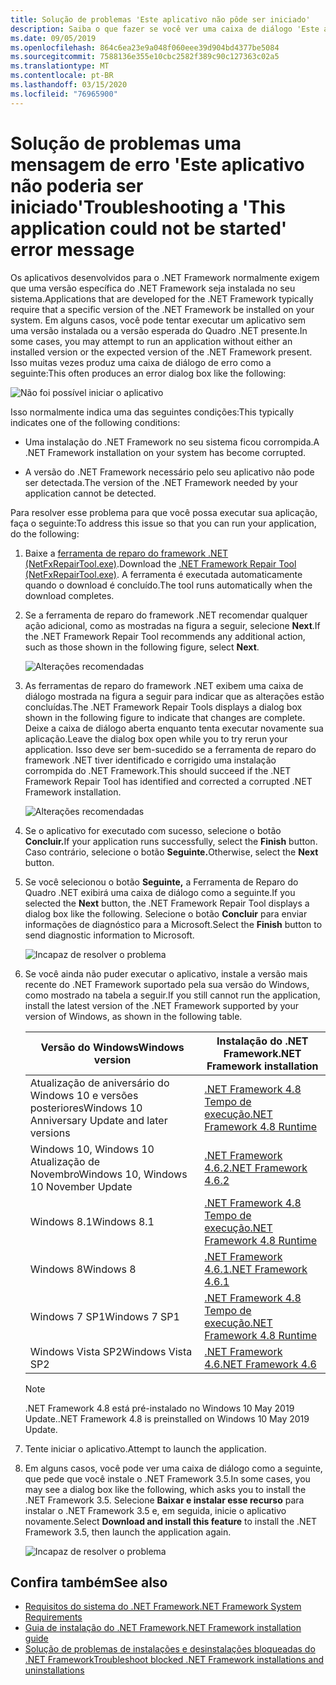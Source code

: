 ```yaml
---
title: Solução de problemas 'Este aplicativo não pôde ser iniciado'
description: Saiba o que fazer se você ver uma caixa de diálogo 'Este aplicativo não pode ser iniciado'.
ms.date: 09/05/2019
ms.openlocfilehash: 864c6ea23e9a048f060eee39d904bd4377be5084
ms.sourcegitcommit: 7588136e355e10cbc2582f389c90c127363c02a5
ms.translationtype: MT
ms.contentlocale: pt-BR
ms.lasthandoff: 03/15/2020
ms.locfileid: "76965900"
---
```

# <a name="troubleshooting-a-this-application-could-not-be-started-error-message"></a><span data-ttu-id="77886-103">Solução de problemas uma mensagem de erro 'Este aplicativo não poderia ser iniciado'</span><span class="sxs-lookup"><span data-stu-id="77886-103">Troubleshooting a 'This application could not be started' error message</span></span>

<span data-ttu-id="77886-104">Os aplicativos desenvolvidos para o .NET Framework normalmente exigem que uma versão específica do .NET Framework seja instalada no seu sistema.</span><span class="sxs-lookup"><span data-stu-id="77886-104">Applications that are developed for the .NET Framework typically require that a specific version of the .NET Framework be installed on your system.</span></span> <span data-ttu-id="77886-105">Em alguns casos, você pode tentar executar um aplicativo sem uma versão instalada ou a versão esperada do Quadro .NET presente.</span><span class="sxs-lookup"><span data-stu-id="77886-105">In some cases, you may attempt to run an application without either an installed version or the expected version of the .NET Framework present.</span></span> <span data-ttu-id="77886-106">Isso muitas vezes produz uma caixa de diálogo de erro como a seguinte:</span><span class="sxs-lookup"><span data-stu-id="77886-106">This often produces an error dialog box like the following:</span></span>

![Não foi possível iniciar o aplicativo](media/application-not-started/app-could-not-be-started.png)

<span data-ttu-id="77886-108">Isso normalmente indica uma das seguintes condições:</span><span class="sxs-lookup"><span data-stu-id="77886-108">This typically indicates one of the following conditions:</span></span>

- <span data-ttu-id="77886-109">Uma instalação do .NET Framework no seu sistema ficou corrompida.</span><span class="sxs-lookup"><span data-stu-id="77886-109">A .NET Framework installation on your system has become corrupted.</span></span>

- <span data-ttu-id="77886-110">A versão do .NET Framework necessário pelo seu aplicativo não pode ser detectada.</span><span class="sxs-lookup"><span data-stu-id="77886-110">The version of the .NET Framework needed by your application cannot be detected.</span></span>

<span data-ttu-id="77886-111">Para resolver esse problema para que você possa executar sua aplicação, faça o seguinte:</span><span class="sxs-lookup"><span data-stu-id="77886-111">To address this issue so that you can run your application, do the following:</span></span>

1. <span data-ttu-id="77886-112">Baixe a [ferramenta de reparo do framework .NET (NetFxRepairTool.exe)](https://www.microsoft.com/download/details.aspx?id=30135).</span><span class="sxs-lookup"><span data-stu-id="77886-112">Download the [.NET Framework Repair Tool (NetFxRepairTool.exe)](https://www.microsoft.com/download/details.aspx?id=30135).</span></span> <span data-ttu-id="77886-113">A ferramenta é executada automaticamente quando o download é concluído.</span><span class="sxs-lookup"><span data-stu-id="77886-113">The tool runs automatically when the download completes.</span></span>

1. <span data-ttu-id="77886-114">Se a ferramenta de reparo do framework .NET recomendar qualquer ação adicional, como as mostradas na figura a seguir, selecione **Next**.</span><span class="sxs-lookup"><span data-stu-id="77886-114">If the .NET Framework Repair Tool recommends any additional action, such as those shown in the following figure, select **Next**.</span></span>

   ![Alterações recomendadas](media/application-not-started/repair-tool-recommended-changes.png)

1. <span data-ttu-id="77886-116">As ferramentas de reparo do framework .NET exibem uma caixa de diálogo mostrada na figura a seguir para indicar que as alterações estão concluídas.</span><span class="sxs-lookup"><span data-stu-id="77886-116">The .NET Framework Repair Tools displays a dialog box shown in the following figure to indicate that changes are complete.</span></span> <span data-ttu-id="77886-117">Deixe a caixa de diálogo aberta enquanto tenta executar novamente sua aplicação.</span><span class="sxs-lookup"><span data-stu-id="77886-117">Leave the dialog box open while you to try rerun your application.</span></span> <span data-ttu-id="77886-118">Isso deve ser bem-sucedido se a ferramenta de reparo do framework .NET tiver identificado e corrigido uma instalação corrompida do .NET Framework.</span><span class="sxs-lookup"><span data-stu-id="77886-118">This should succeed if the .NET Framework Repair Tool has identified and corrected a corrupted .NET Framework installation.</span></span>

   ![Alterações recomendadas](media/application-not-started/repair-tool-changes-complete.png)

1. <span data-ttu-id="77886-120">Se o aplicativo for executado com sucesso, selecione o botão **Concluir.**</span><span class="sxs-lookup"><span data-stu-id="77886-120">If your application runs successfully, select the **Finish** button.</span></span> <span data-ttu-id="77886-121">Caso contrário, selecione o botão **Seguinte.**</span><span class="sxs-lookup"><span data-stu-id="77886-121">Otherwise, select the **Next** button.</span></span>

1. <span data-ttu-id="77886-122">Se você selecionou o botão **Seguinte,** a Ferramenta de Reparo do Quadro .NET exibirá uma caixa de diálogo como a seguinte.</span><span class="sxs-lookup"><span data-stu-id="77886-122">If you selected the **Next** button, the .NET Framework Repair Tool displays a dialog box like the following.</span></span> <span data-ttu-id="77886-123">Selecione o botão **Concluir** para enviar informações de diagnóstico para a Microsoft.</span><span class="sxs-lookup"><span data-stu-id="77886-123">Select the **Finish** button to send diagnostic information to Microsoft.</span></span>

   ![Incapaz de resolver o problema](media/application-not-started/repair-tool-no-resolution.png)

1. <span data-ttu-id="77886-125">Se você ainda não puder executar o aplicativo, instale a versão mais recente do .NET Framework suportado pela sua versão do Windows, como mostrado na tabela a seguir.</span><span class="sxs-lookup"><span data-stu-id="77886-125">If you still cannot run the application, install the latest version of the .NET Framework supported by your version of Windows, as shown in the following table.</span></span>

   |<span data-ttu-id="77886-126">Versão do Windows</span><span class="sxs-lookup"><span data-stu-id="77886-126">Windows version</span></span>|<span data-ttu-id="77886-127">Instalação do .NET Framework</span><span class="sxs-lookup"><span data-stu-id="77886-127">.NET Framework installation</span></span>|
   |---|---|
   |<span data-ttu-id="77886-128">Atualização de aniversário do Windows 10 e versões posteriores</span><span class="sxs-lookup"><span data-stu-id="77886-128">Windows 10 Anniversary Update and later versions</span></span>|[<span data-ttu-id="77886-129">.NET Framework 4.8 Tempo de execução</span><span class="sxs-lookup"><span data-stu-id="77886-129">.NET Framework 4.8 Runtime</span></span>](https://dotnet.microsoft.com/download/dotnet-framework/net48)|
   |<span data-ttu-id="77886-130">Windows 10, Windows 10 Atualização de Novembro</span><span class="sxs-lookup"><span data-stu-id="77886-130">Windows 10, Windows 10 November Update</span></span>|[<span data-ttu-id="77886-131">.NET Framework 4.6.2</span><span class="sxs-lookup"><span data-stu-id="77886-131">.NET Framework 4.6.2</span></span>](https://dotnet.microsoft.com/download/dotnet-framework/net462)|
   |<span data-ttu-id="77886-132">Windows 8.1</span><span class="sxs-lookup"><span data-stu-id="77886-132">Windows 8.1</span></span>|[<span data-ttu-id="77886-133">.NET Framework 4.8 Tempo de execução</span><span class="sxs-lookup"><span data-stu-id="77886-133">.NET Framework 4.8 Runtime</span></span>](https://dotnet.microsoft.com/download/dotnet-framework/net48)|
   |<span data-ttu-id="77886-134">Windows 8</span><span class="sxs-lookup"><span data-stu-id="77886-134">Windows 8</span></span>|[<span data-ttu-id="77886-135">.NET Framework 4.6.1</span><span class="sxs-lookup"><span data-stu-id="77886-135">.NET Framework 4.6.1</span></span>](https://dotnet.microsoft.com/download/dotnet-framework/net461)|
   |<span data-ttu-id="77886-136">Windows 7 SP1</span><span class="sxs-lookup"><span data-stu-id="77886-136">Windows 7 SP1</span></span>|[<span data-ttu-id="77886-137">.NET Framework 4.8 Tempo de execução</span><span class="sxs-lookup"><span data-stu-id="77886-137">.NET Framework 4.8 Runtime</span></span>](https://dotnet.microsoft.com/download/dotnet-framework/net48)|
   |<span data-ttu-id="77886-138">Windows Vista SP2</span><span class="sxs-lookup"><span data-stu-id="77886-138">Windows Vista SP2</span></span>|[<span data-ttu-id="77886-139">.NET Framework 4.6</span><span class="sxs-lookup"><span data-stu-id="77886-139">.NET Framework 4.6</span></span>](https://dotnet.microsoft.com/download/dotnet-framework/net46)|

   > [!NOTE]
   > <span data-ttu-id="77886-140">.NET Framework 4.8 está pré-instalado no Windows 10 May 2019 Update.</span><span class="sxs-lookup"><span data-stu-id="77886-140">.NET Framework 4.8 is preinstalled on Windows 10 May 2019 Update.</span></span>

1. <span data-ttu-id="77886-141">Tente iniciar o aplicativo.</span><span class="sxs-lookup"><span data-stu-id="77886-141">Attempt to launch the application.</span></span>

1. <span data-ttu-id="77886-142">Em alguns casos, você pode ver uma caixa de diálogo como a seguinte, que pede que você instale o .NET Framework 3.5.</span><span class="sxs-lookup"><span data-stu-id="77886-142">In some cases, you may see a dialog box like the following, which asks you to install the .NET Framework 3.5.</span></span> <span data-ttu-id="77886-143">Selecione **Baixar e instalar esse recurso** para instalar o .NET Framework 3.5 e, em seguida, inicie o aplicativo novamente.</span><span class="sxs-lookup"><span data-stu-id="77886-143">Select **Download and install this feature** to install the .NET Framework 3.5, then launch the application again.</span></span>

   ![Incapaz de resolver o problema](media/application-not-started/install-3-5.png)

## <a name="see-also"></a><span data-ttu-id="77886-145">Confira também</span><span class="sxs-lookup"><span data-stu-id="77886-145">See also</span></span>

- [<span data-ttu-id="77886-146">Requisitos do sistema do .NET Framework</span><span class="sxs-lookup"><span data-stu-id="77886-146">.NET Framework System Requirements</span></span>](../get-started/system-requirements.md)
- [<span data-ttu-id="77886-147">Guia de instalação do .NET Framework</span><span class="sxs-lookup"><span data-stu-id="77886-147">.NET Framework installation guide</span></span>](index.md)
- [<span data-ttu-id="77886-148">Solução de problemas de instalações e desinstalações bloqueadas do .NET Framework</span><span class="sxs-lookup"><span data-stu-id="77886-148">Troubleshoot blocked .NET Framework installations and uninstallations</span></span>](troubleshoot-blocked-installations-and-uninstallations.md)
